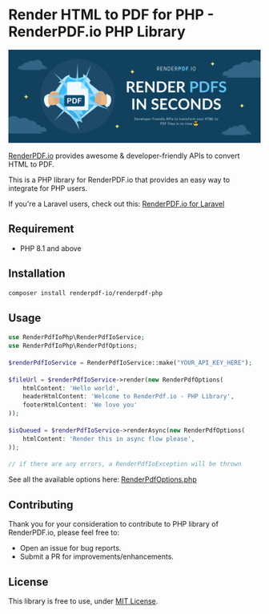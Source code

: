 # Render HTML to PDF for PHP - RenderPDF.io PHP Library


![RenderPDF.io Cover](./.github/renderpdf-io-cover.png)

[RenderPDF.io](https://renderpdf.io) provides awesome & developer-friendly APIs to convert HTML to PDF. 

This is a PHP library for RenderPDF.io that provides an easy way to integrate for PHP users.

If you're a Laravel users, check out this: [RenderPDF.io for Laravel](https://github.com/renderpdf-io/renderpdf-laravel)

## Requirement
- PHP 8.1 and above

## Installation

```bash
composer install renderpdf-io/renderpdf-php
```

## Usage

```php
use RenderPdfIoPhp\RenderPdfIoService;
use RenderPdfIoPhp\RenderPdfOptions;

$renderPdfIoService = RenderPdfIoService::make("YOUR_API_KEY_HERE");

$fileUrl = $renderPdfIoService->render(new RenderPdfOptions(
    htmlContent: 'Hello world',
    headerHtmlContent: 'Welcome to RenderPdf.io - PHP Library',
    footerHtmlContent: 'We love you'
));

$isQueued = $renderPdfIoService->renderAsync(new RenderPdfOptions(
    htmlContent: 'Render this in async flow please',
));

// if there are any errors, a RenderPdfIoException will be thrown
```

See all the available options here: [RenderPdfOptions.php](./src/RenderPdfOptions.php)

## Contributing

Thank you for your consideration to contribute to PHP library of RenderPDF.io, please feel free to:

- Open an issue for bug reports.
- Submit a PR for improvements/enhancements.

## License
This library is free to use, under [MIT License](./LICENSE).
